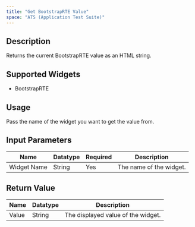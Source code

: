```yaml
---
title: "Get BootstrapRTE Value"
space: "ATS (Application Test Suite)"
---
```

## Description

Returns the current BootstrapRTE value as an HTML string.

## Supported Widgets

+ BootstrapRTE

## Usage

Pass the name of the widget you want to get the value from.

## Input Parameters

Name | Datatype | Required | Description
---- |--------| -------|---------------
Widget Name | String | Yes | The name of the widget.

## Return Value

Name | Datatype | Description
---- | --------- | ---------------
Value | String | The displayed value of the widget.
